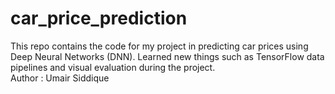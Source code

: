 # car_price_prediction
This repo contains the code for my project in predicting car prices using Deep Neural Networks (DNN). Learned new things such as TensorFlow data pipelines and visual evaluation during the project.
<br>
Author : Umair Siddique
